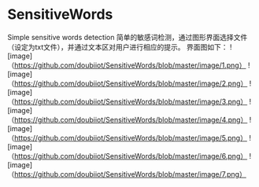 # SensitiveWords
Simple sensitive words detection
简单的敏感词检测，通过图形界面选择文件（设定为txt文件），并通过文本区对用户进行相应的提示。
界面图如下：
![image]（https://github.com/doubiiot/SensitiveWords/blob/master/image/1.png）
![image]（https://github.com/doubiiot/SensitiveWords/blob/master/image/2.png）
![image]（https://github.com/doubiiot/SensitiveWords/blob/master/image/3.png）
![image]（https://github.com/doubiiot/SensitiveWords/blob/master/image/4.png）
![image]（https://github.com/doubiiot/SensitiveWords/blob/master/image/5.png）
![image]（https://github.com/doubiiot/SensitiveWords/blob/master/image/6.png）
![image]（https://github.com/doubiiot/SensitiveWords/blob/master/image/7.png）

